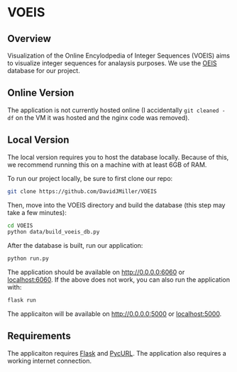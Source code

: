 # VOEIS

## Overview
Visualization of the Online Encylodpedia of Integer Sequences (VOEIS) aims to visualize integer sequences for analaysis purposes. We use the [OEIS](https://oeis.org) database for our project.

## Online Version
The application is not currently hosted online (I accidentally ```git cleaned -df``` on the VM it was hosted and the nginx code was removed). 

## Local Version
The local version requires you to host the database locally. Because of this, we recommend running this on a machine with at least 6GB of RAM.

To run our project locally, be sure to first clone our repo:

```bash
git clone https://github.com/DavidJMiller/VOEIS
```

Then, move into the VOEIS directory and build the database (this step may take a few minutes):

```bash
cd VOEIS
python data/build_voeis_db.py
```

After the database is built, run our application:

```bash
python run.py
```

The application should be available on http://0.0.0.0:6060 or [localhost:6060](localhost:6060). If the above does not work, you can also run the application with:

```bash
flask run
```

The applicaiton will be available on http://0.0.0.0:5000 or [localhost:5000](localhost:5000).

## Requirements

The applicaiton requires [Flask](https://flask.palletsprojects.com/en/1.1.x/) and [PycURL](pycurl.io/docs/latest/index.html). The application also requires a working internet connection.

